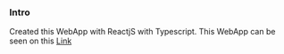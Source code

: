 ### Intro
Created this WebApp with ReactjS with Typescript.
This WebApp can be seen on this [Link](https://beautiful-halva-ca27c2.netlify.app/)
